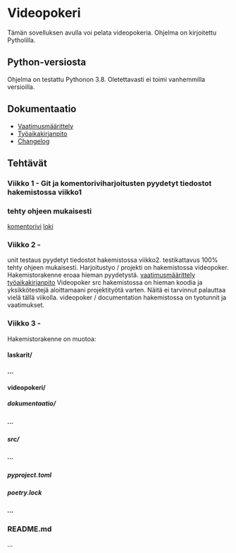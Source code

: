 # Videopokeri

Tämän sovelluksen avulla voi pelata videopokeria. Ohjelma on kirjoitettu Pytholilla.

## Python-versiosta
Ohjelma on testattu Pythonon 3.8. Oletettavasti ei toimi vanhemmilla versioilla.

## Dokumentaatio
- [Vaatimusmäärittely](./videopoker/dokumentation/requirements.md)
- [Työaikakirjanpito](./videopoker/dokumentantion/working_hours.md)
- [Changelog](./videopoker/dokumentation/changelog.md)


## Tehtävät
### Viikko 1 - Git ja komentoriviharjoitusten pyydetyt tiedostot hakemistossa viikko1
### tehty ohjeen mukaisesti
[komentorivi](https://github.com/nuuttikuosa/ohjelmistotekniikka2024/blob/main/laskarit/viikko1/komentorivi.txt)
[loki](https://github.com/nuuttikuosa/ohjelmistotekniikka2024/blob/main/laskarit/viikko1/gitlog.txt)

### Viikko 2 - 
unit testaus pyydetyt tiedostot hakemistossa viikko2. testikattavus 100%
 tehty ohjeen mukaisesti. Harjoitustyo / projekti on hakemistossa videopoker. Hakemistorakenne eroaa hieman pyydetystä. 
[vaatimusmäärittely](https://github.com/nuuttikuosa/ohjelmistotekniikka2024/blob/main/videopoker/documentation/requirements.md)
[työaikakirjanpito](https://github.com/nuuttikuosa/ohjelmistotekniikka2024/blob/main/videopoker/documentation/working_hours.md)
Videopoker src hakemistossa on hieman koodia ja yksikkötestejä aloittamaani projektityötä varten. Näitä ei tarvinnut palauttaa vielä tällä viikolla.
videopoker / documentation hakemistossa on tyotunnit ja vaatimukset.

### Viikko 3 -
Hakemistorakenne on muotoa:
#### laskarit/
####  ...
#### videopokeri/
##### dokumentaatio/
##### ...
##### src/
##### ...
##### pyproject.toml
##### poetry.lock
##### ...
### README.md
...

